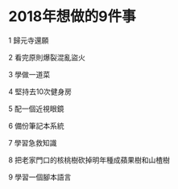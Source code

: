 # 2018年想做的9件事

1  歸元寺還願

2 看完原則爆裂混亂盜火

3 學做一道菜

4 堅持去10次健身房

5 配一個近視眼鏡

6 備份筆記本系統

7 學習急救知識

8 把老家門口的核桃樹砍掉明年種成蘋果樹和山楂樹

9 學習一個腳本語言

